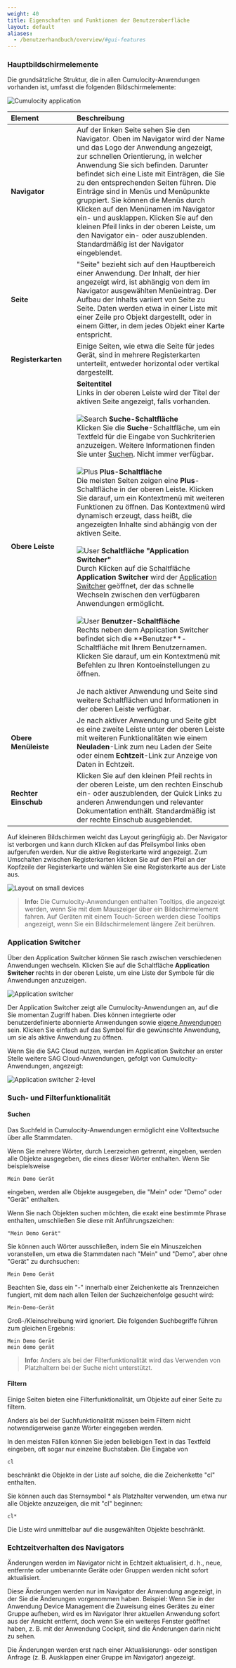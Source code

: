 ```yaml
---
weight: 40
title: Eigenschaften und Funktionen der Benutzeroberfläche
layout: default
aliases:
  - /benutzerhandbuch/overview/#gui-features
---
```




### <a name="screen"></a>Hauptbildschirmelemente

Die grundsätzliche Struktur, die in allen Cumulocity-Anwendungen vorhanden ist, umfasst die folgenden Bildschirmelemente:

![Cumulocity application](/images/benutzerhandbuch/overview-screen-elements.png)

<table>
<col width="150">
<thead>
<tr>
<th style="text-align:left">Element</th>
<th style="text-align:left">Beschreibung</th>
</tr>
</thead>
<tbody>
<tr>
<td style="text-align:left"><b>Navigator</b></td>
<td style="text-align:left">Auf der linken Seite sehen Sie den Navigator. Oben im Navigator wird der Name und das Logo der Anwendung angezeigt, zur schnellen Orientierung, in welcher Anwendung Sie sich befinden. Darunter befindet sich eine Liste mit Einträgen, die Sie zu den entsprechenden Seiten führen. Die Einträge sind in Menüs und Menüpunkte gruppiert. Sie können die Menüs durch Klicken auf den Menünamen im Navigator ein- und ausklappen. Klicken Sie auf den kleinen Pfeil links in der oberen Leiste, um den Navigator ein- oder auszublenden. Standardmäßig ist der Navigator eingeblendet.</td>
</tr>
<tr>
<td style="text-align:left"><b>Seite</b></td>
<td style="text-align:left">"Seite" bezieht sich auf den Hauptbereich einer Anwendung. Der Inhalt, der hier angezeigt wird, ist abhängig von dem im Navigator ausgewählten Menüeintrag. Der Aufbau der Inhalts variiert von Seite zu Seite. Daten werden etwa in einer Liste mit einer Zeile pro Objekt dargestellt, oder in einem Gitter, in dem jedes Objekt einer Karte entspricht. </td>
</tr>
<tr>
<td style="text-align:left"><b>Registerkarten</b></td>
<td style="text-align:left">Einige Seiten, wie etwa die Seite für jedes Gerät, sind in mehrere Registerkarten unterteilt, entweder horizontal oder vertikal dargestellt.</td>
</tr>
<tr>
<td style="text-align:left"><b>Obere Leiste</b></td>
<td style="text-align:left"><b>Seitentitel</b><br> Links in der oberen Leiste wird der Titel der aktiven Seite angezeigt, falls vorhanden. <br> <br><img src="/images/icons/search-icon.png" alt="Search" style="max-width:100%"> <b>Suche-Schaltfläche</b><br> Klicken Sie die <b>Suche</b>-Schaltfläche, um ein Textfeld für die Eingabe von Suchkriterien anzuzeigen. Weitere Informationen finden Sie unter <a href="#searching" class="no-ajaxy">Suchen</a>. Nicht immer verfügbar.<br><br> <img src="/images/icons/plus-icon.png" alt="Plus" style="max-width:100%"> <b>Plus-Schaltfläche</b><br> Die meisten Seiten zeigen eine <b>Plus</b>-Schaltfläche in der oberen Leiste. Klicken Sie darauf, um ein Kontextmenü mit weiteren Funktionen zu öffnen. Das Kontextmenü wird dynamisch erzeugt, dass heißt, die angezeigten Inhalte sind abhängig von der aktiven Seite. <br><br><img src="/images/icons/switcher-icon.png" alt="User" style="max-width:100%"> <b>Schaltfläche "Application Switcher"</b><br> Durch Klicken auf die Schaltfläche <b>Application Switcher</b> wird der <a href="#app-switcher" class="no-ajaxy">Application Switcher</a> geöffnet, der das schnelle Wechseln zwischen den verfügbaren Anwendungen ermöglicht. <br><br> <img src="/images/icons/user-icon.png" alt="User" style="max-width:100%"> <b>Benutzer-Schaltfläche</b><br> Rechts neben dem Application Switcher befindet sich die **Benutzer**-Schaltfläche mit Ihrem Benutzernamen. Klicken Sie darauf, um ein Kontextmenü mit Befehlen zu Ihren Kontoeinstellungen zu öffnen. <br> <br>Je nach aktiver Anwendung und Seite sind weitere Schaltflächen und Informationen in der oberen Leiste verfügbar. </td>
</tr>
<tr>
<td style="text-align:left"><b>Obere Menüleiste</b></td>
<td style="text-align:left">Je nach aktiver Anwendung und Seite gibt es eine zweite Leiste unter der oberen Leiste mit weiteren Funktionalitäten wie einem <b>Neuladen</b>-Link zum neu Laden der Seite oder einem <b>Echtzeit</b>-Link zur Anzeige von Daten in Echtzeit. </td>
</tr>
<tr>
<td style="text-align:left"><b>Rechter Einschub</b></td>
<td style="text-align:left">Klicken Sie auf den kleinen Pfeil rechts in der oberen Leiste, um den rechten Einschub ein- oder auszublenden, der Quick Links zu anderen Anwendungen und relevanter Dokumentation enthält. Standardmäßig ist der rechte Einschub ausgeblendet.</td>
</tr>
</tbody>
</table>

Auf kleineren Bildschirmen weicht das Layout geringfügig ab. Der Navigator ist verborgen und kann durch Klicken auf das Pfeilsymbol links oben aufgerufen werden. Nur die aktive Registerkarte wird angezeigt. Zum Umschalten zwischen Registerkarten klicken Sie auf den Pfeil an der Kopfzeile der Registerkarte und wählen Sie eine Registerkarte aus der Liste aus.

<img src="/images/benutzerhandbuch/overview-small-screen.png" alt="Layout on small devices" style="max-width: 100%">

> **Info:** Die Cumulocity-Anwendungen enthalten Tooltips, die angezeigt werden, wenn Sie mit dem Mauszeiger über ein Bildschirmelement fahren. Auf Geräten mit einem Touch-Screen werden diese Tooltips angezeigt, wenn Sie ein Bildschirmelement längere Zeit berühren.

### <a name="app-switcher"></a>Application Switcher

Über den Application Switcher können Sie rasch zwischen verschiedenen Anwendungen wechseln. Klicken Sie auf die Schaltfläche **Application Switcher** rechts in der oberen Leiste, um eine Liste der Symbole für die Anwendungen anzuzeigen. 

<img src="/images/benutzerhandbuch/overview-application-switcher.png" alt="Application switcher" style="max-width: 100%">

Der Application Switcher zeigt alle Cumulocity-Anwendungen an, auf die Sie momentan Zugriff haben. Dies können integrierte oder benutzerdefinierte abonnierte Anwendungen sowie [eigene Anwendungen](/benutzerhandbuch/administration#own-applications) sein. Klicken Sie einfach auf das Symbol für die gewünschte Anwendung, um sie als aktive Anwendung zu öffnen.

Wenn Sie die SAG Cloud nutzen, werden im Application Switcher an erster Stelle weitere SAG Cloud-Anwendungen, gefolgt von Cumulocity-Anwendungen, angezeigt:

<img src="/images/benutzerhandbuch/overview-app-switcher-sag-cloud.png" alt="Application switcher 2-level" style="max-width: 100%">


### <a name="searching-and-filtering"></a>Such- und Filterfunktionalität

#### <a name="searching"></a>Suchen

Das Suchfeld in Cumulocity-Anwendungen ermöglicht eine Volltextsuche über alle Stammdaten. 

Wenn Sie mehrere Wörter, durch Leerzeichen getrennt, eingeben, werden alle Objekte ausgegeben, die eines dieser Wörter enthalten. Wenn Sie beispielsweise

```text
Mein Demo Gerät
```

eingeben, werden alle Objekte ausgegeben, die "Mein" oder "Demo" oder "Gerät" enthalten. 

Wenn Sie nach Objekten suchen möchten, die exakt eine bestimmte Phrase enthalten, umschließen Sie diese mit Anführungszeichen:

```text	
"Mein Demo Gerät"
```

Sie können auch Wörter ausschließen, indem Sie ein Minuszeichen voranstellen, um etwa die Stammdaten nach "Mein" und "Demo", aber ohne "Gerät" zu durchsuchen:

```text	
Mein Demo Gerät
```

Beachten Sie, dass ein "-" innerhalb einer Zeichenkette als Trennzeichen fungiert, mit dem nach allen Teilen der Suchzeichenfolge gesucht wird:

```text
Mein-Demo-Gerät
```

Groß-/Kleinschreibung wird ignoriert. Die folgenden Suchbegriffe führen zum gleichen Ergebnis:

```text
Mein Demo Gerät
mein demo gerät
```

>**Info:** Anders als bei der Filterfunktionalität wird das Verwenden von Platzhaltern bei der Suche nicht unterstützt.

#### <a name="filtering"></a>Filtern

Einige Seiten bieten eine Filterfunktionalität, um Objekte auf einer Seite zu filtern.

Anders als bei der Suchfunktionalität müssen beim Filtern nicht notwendigerweise ganze Wörter eingegeben werden. 

In den meisten Fällen können Sie jeden beliebigen Text in das Textfeld eingeben, oft sogar nur einzelne Buchstaben. Die Eingabe von

```text
cl
```

beschränkt die Objekte in der Liste auf solche, die die Zeichenkette "cl" enthalten.

Sie können auch das Sternsymbol * als Platzhalter verwenden, um etwa nur alle Objekte anzuzeigen, die mit "cl" beginnen:

```text
cl*
```

Die Liste wird unmittelbar auf die ausgewählten Objekte beschränkt.

### Echtzeitverhalten des Navigators

Änderungen werden im Navigator nicht in Echtzeit aktualisiert, d. h., neue, entfernte oder umbenannte Geräte oder Gruppen werden nicht sofort aktualisiert. 

Diese Änderungen werden nur im Navigator der Anwendung angezeigt, in der Sie die Änderungen vorgenommen haben. Beispiel: Wenn Sie in der Anwendung Device Management die Zuweisung eines Gerätes zu einer Gruppe aufheben, wird es im Navigator Ihrer aktuellen Anwendung sofort aus der Ansicht entfernt, doch wenn Sie ein weiteres Fenster geöffnet haben, z. B. mit der Anwendung Cockpit, sind die Änderungen darin nicht zu sehen. 

Die Änderungen werden erst nach einer Aktualisierungs- oder sonstigen Anfrage (z. B. Ausklappen einer Gruppe im Navigator) angezeigt.